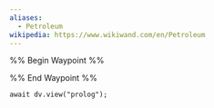 ```yaml
---
aliases:
  - Petroleum
wikipedia: https://www.wikiwand.com/en/Petroleum
---
```


%% Begin Waypoint %%


%% End Waypoint %%

```dataviewjs
await dv.view("prolog");
```